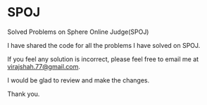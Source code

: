 SPOJ
====

Solved Problems on Sphere Online Judge(SPOJ)

I have shared the code for all the problems I have solved on SPOJ.

If you feel any solution is incorrect, please feel free to email me at virajshah.77@gmail.com.

I would be glad to review and make the changes.

Thank you.
